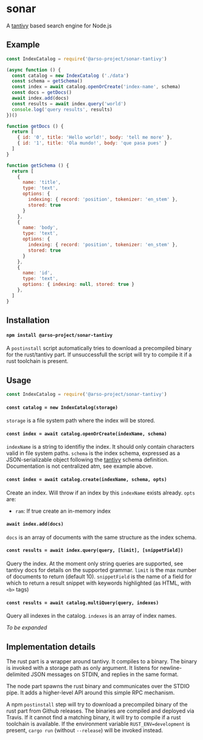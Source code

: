 # sonar 

A [tantivy](https://github.com/tantivy-search/tantivy) based search engine for Node.js

## Example

```js
const IndexCatalog = require('@arso-project/sonar-tantivy')

(async function () {
  const catalog = new IndexCatalog ('./data')
  const schema = getSchema()
  const index = await catalog.openOrCreate('index-name', schema)
  const docs = getDocs()
  await index.add(docs)
  const results = await index.query('world')
  console.log('query results', results)
})()

function getDocs () {
  return [
    { id: '0', title: 'Hello world!', body: 'tell me more' },
    { id: '1', title: 'Ola mundo!', body: 'que pasa pues' }
  ]
}

function getSchema () {
  return [
    {
      name: 'title',
      type: 'text',
      options: {
        indexing: { record: 'position', tokenizer: 'en_stem' },
        stored: true
      }
    },
    {
      name: 'body',
      type: 'text',
      options: {
        indexing: { record: 'position', tokenizer: 'en_stem' },
        stored: true
      }
    },
    {
      name: 'id',
      type: 'text',
      options: { indexing: null, stored: true }
    },
  ]
}
```

## Installation

#### `npm install @arso-project/sonar-tantivy`

A `postinstall` script automatically tries to download a precompiled binary for the rust/tantivy part. If unsuccessfull the script will try to compile it if a rust toolchain is present.

## Usage

```javascript
const IndexCatalog = require('@arso-project/sonar-tantivy')
```

#### `const catalog = new IndexCatalog(storage)`

`storage` is a file system path where the index will be stored.

#### `const index = await catalog.openOrCreate(indexName, schema)`

`indexName` is a string to identifiy the index. It should only contain characters valid in file system paths.
`schema` is the index schema, expressed as a JSON-serializable object following the [tantivy](https://github.com/tantivy-search/tantivy) schema definition. Documentation is not centralized atm, see example above.

#### `const index = await catalog.create(indexName, schema, opts)`

Create an index. Will throw if an index by this `indexName` exists already. 
`opts` are:

* `ram`: If true create an in-memory index

#### `await index.add(docs)`

`docs` is an array of documents with the same structure as the index schema.

#### `const results = await index.query(query, [limit], [snippetField])`

Query the index. At the moment only string queries are supported, see tantivy docs for details on the supported grammar. `limit` is the max number of documents to return (default 10). `snippetField` is the name of a field for which to return a result snippet with keywords highlighted (as HTML, with `<b>` tags)

#### `const results = await catalog.multiQuery(query, indexes)`

Query all indexes in the catalog. `indexes` is an array of index names.

*To be expanded*

## Implementation details

The rust part is a wrapper around tantivy. It compiles to a binary. The binary is invoked with a storage path as only argument. It listens for newline-delimited JSON messages on STDIN, and replies in the same format.

The node part spawns the rust binary and communicates over the STDIO pipe. It adds a higher-level API around this simple RPC mechanism.

A npm `postinstall` step will try to download a precompiled binary of the rust part from Github releases. The binaries are compiled and deployed via Travis. If it cannot find a matching binary, it will try to compile if a rust toolchain is available. If the environment variable `RUST_ENV=development` is present, `cargo run` (without `--release`) will be invoked instead.
